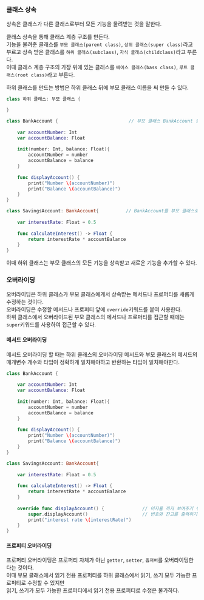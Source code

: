 ### 클래스 상속

상속은 클래스가 다른 클래스로부터 모든 기능을 물려받는 것을 말한다.   

클래스 상속을 통해 클래스 계층 구조를 만든다.   
기능을 물려준 클래스를 `부모 클래스(parent class)`, `상위 클래스(super class)`라고 부르고
상속 받은 클래스를 `하위 클래스(subclass)`, `자식 클래스(childclass)`라고 부른다.   
이때 클래스 계층 구조의 가장 위에 있는 클래스를 `베이스 클래스(bass class)`, `루트 클래스(root class)`라고 부른다.   


하위 클래스를 만드는 방법은 하위 클래스 뒤에 부모 클래스 이름을 써 만들 수 있다.   
```swift
class 하위 클래스: 부모 클래스 {

}
```
```swift
class BankAccount {                          // 부모 클래스 BankAccount 정의
    
    var accountNumber: Int
    var accountBalance: Float
    
    init(number: Int, balance: Float){
        accountNumber = number
        accountBalance = balance
    }
    
    func displayAccount() {
        print("Number \(accountNumber)")
        print("Balance \(accountBalance)")
    }
}

class SavingsAccount: BankAccount{          // BankAccount를 부모 클래스로한 하위 클래스 SavingsAccount 정의
 
    var interestRate: Float = 0.5
    
    func calculateInterest() -> Float {
        return interestRate * accountBalance
    }
}
```
이때 하위 클래스는 부모 클래스의 모든 기능을 상속받고 새로운 기능을 추가할 수 있다.   

### 오버라이딩

오버라이딩은 하위 클래스가 부모 클래스에게서 상속받는 메서드나 프로퍼티를 새롭게 수정하는 것이다.   
오버라이딩은 수정할 메서드나 프로퍼티 앞에 `override`키워드를 붙여 사용한다.   
하위 클래스에서 오버라이드된 부모 클래스의 메서드나 프로퍼티를 접근할 때에는 `super`키워드를 사용하여 접근할 수 있다.   

#### 메서드 오버라이딩

메서드 오버라이딩 할 때는 하위 클래스의 오버라이딩 메서드와 부모 클래스의 메서드의 매개변수 개수와 타입이 정확하게 일치해야하고 반환하는 타입이 일치해야한다.   
```swift
class BankAccount {
    
    var accountNumber: Int
    var accountBalance: Float
    
    init(number: Int, balance: Float){
        accountNumber = number
        accountBalance = balance
    }
    
    func displayAccount() {
        print("Number \(accountNumber)")
        print("Balance \(accountBalance)")
    }
}

class SavingsAccount: BankAccount{
    
    var interestRate: Float = 0.5
    
    func calculateInterest() -> Float {
        return interestRate * accountBalance
    }
    
    override func displayAccount() {              // 이자율 까지 보여주기 위해 수정
        super.displayAccount()                    // 번호와 잔고를 출력하기 위해 부모 클래스에 있는 메서드 호출
        print("interest rate \(interestRate)")
    }
}
```

#### 프로퍼티 오버라이딩

프로퍼티 오버라이딩은 프로퍼티 자체가 아닌 `getter`, `setter`, `옵저버`를 오버라이딩한다는 것이다.   
이때 부모 클래스에서 읽기 전용 프로퍼티를 하위 클래스에서 읽기, 쓰기 모두 가능한 프로퍼티로 수정할 수 있지만   
읽기, 쓰기가 모두 가능한 프로퍼티에서 읽기 전용 프로퍼티로 수정은 불가하다.   
